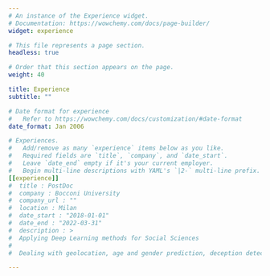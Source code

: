```yaml
---
# An instance of the Experience widget.
# Documentation: https://wowchemy.com/docs/page-builder/
widget: experience

# This file represents a page section.
headless: true

# Order that this section appears on the page.
weight: 40

title: Experience
subtitle: ""

# Date format for experience
#   Refer to https://wowchemy.com/docs/customization/#date-format
date_format: Jan 2006

# Experiences.
#   Add/remove as many `experience` items below as you like.
#   Required fields are `title`, `company`, and `date_start`.
#   Leave `date_end` empty if it's your current employer.
#   Begin multi-line descriptions with YAML's `|2-` multi-line prefix.
[[experience]]
#  title : PostDoc
#  company : Bocconi University
#  company_url : ""
#  location : Milan
#  date_start : "2018-01-01"
#  date_end : "2022-03-31"
#  description : >
#  Applying Deep Learning methods for Social Sciences
#  
#  Dealing with geolocation, age and gender prediction, deception detection, bias

---
```

